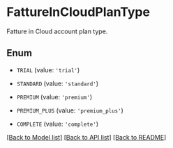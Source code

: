 # FattureInCloudPlanType

Fatture in Cloud account plan type.

## Enum

* `TRIAL` (value: `'trial'`)

* `STANDARD` (value: `'standard'`)

* `PREMIUM` (value: `'premium'`)

* `PREMIUM_PLUS` (value: `'premium_plus'`)

* `COMPLETE` (value: `'complete'`)

[[Back to Model list]](../README.md#documentation-for-models) [[Back to API list]](../README.md#documentation-for-api-endpoints) [[Back to README]](../README.md)


